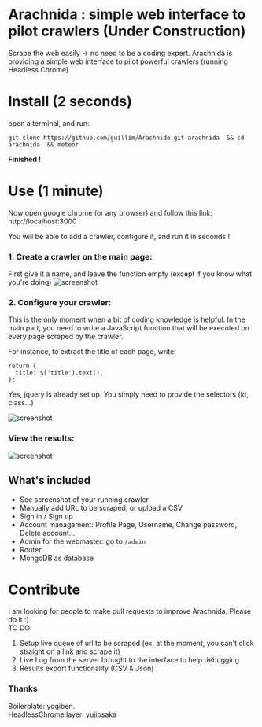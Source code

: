 Arachnida : simple web interface to pilot crawlers (Under Construction)
=========

Scrape the web easily -> no need to be a coding expert.
Arachnida is providing a simple web interface to pilot powerful crawlers (running Headless Chrome)

# Install (2 seconds) #
open a terminal, and run:
```
git clone https://github.com/guillim/Arachnida.git arachnida  && cd arachnida  && meteor
```

**Finished !** 

# Use (1 minute) #  

Now open google chrome (or any browser) and follow this link: http://localhost:3000  

You will be able to add a crawler, configure it, and run it in seconds ! 

### 1. Create a crawler on the main page: ###

First give it a name, and leave the function empty (except if you know what you're doing) 
![screenshot](https://ibin.co/4GSHblERpQfn.png)

### 2. Configure your crawler: ###

This is the only moment when a bit of coding knowledge is helpful. In the main part, you need to write a JavaScript function that will be executed on every page scraped by the crawler.   

For instance, to extract the title of each page, write:
```
return {             
  title: $('title').text(),
};
```  
Yes, jquery is already set up. You simply need to provide the selectors (id, class...)

![screenshot](https://ibin.co/4GSHWS9cgqUR.png)

### View the results: ###
![screenshot](https://ibin.co/4GSJEILx9T9s.png)


## What's included ##
* See screenshot of your running crawler
* Manually add URL to be scraped, or upload a CSV 
* Sign in / Sign up  
* Account management: Profile Page, Username, Change password, Delete account...
* Admin for the webmaster: go to `/admin`
* Router
* MongoDB as database

# Contribute #  

I am looking for people to make pull requests to improve Arachnida. Please do it :)  
TO DO:  
1. Setup live queue of url to be scraped (ex: at the moment, you can't click straight on a link and scrape it)
2. Live Log from the server brought to the interface to help debugging
3. Results export functionality (CSV & Json)  

### Thanks ###  
Boilerplate: yogiben.  
HeadlessChrome layer: yujiosaka  
